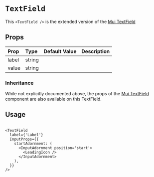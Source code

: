 # `TextField`

This `<TextField />` is the extended version of the [Mui TextField](https://mui.com/components/text-fields/)

## Props

| Prop  | Type   | Default Value | Description |
| :---- | :----- | :------------ | :---------- |
| label | string |               |             |
| value | string |               |             |

### Inheritance

While not explicitly documented above, the props of the [Mui TextField](https://mui.com/components/text-fields/) component are also available on this TextField.

## Usage

```

<TextField
  label={'Label'}
  InputProps={{
    startAdornment: (
      <InputAdornment position='start'>
        <LeadingIcon />
      </InputAdornment>
    ),
  }}
/>

```
